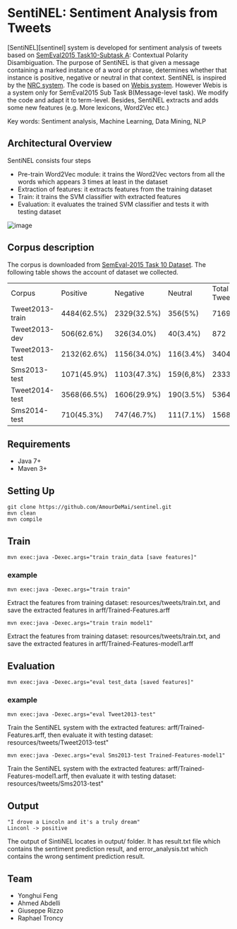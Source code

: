 # SentiNEL: Sentiment Analysis from Tweets
[SentiNEL][sentinel] system is developed for sentiment analysis of tweets based on [SemEval2015 Task10-Subtask A](http://alt.qcri.org/semeval2015/task10/): Contextual Polarity Disambiguation. The purpose of SentiNEL is that given a message containing a marked instance of a word or phrase, determines whether that instance is positive, negative or neutral in that context. SentiNEL is inspired by the [NRC system](http://www.cs.toronto.edu/~xzhu/SemEval2014_NRC_t9.pdf). The code is based on [Webis system](https://github.com/webis-de/ECIR-2015-and-SEMEVAL-2015). However Webis is a system only for SemEval2015 Sub Task B(Message-level task). We modify the code and adapt it to term-level. Besides, SentiNEL extracts and adds some new features (e.g. More lexicons, Word2Vec etc.)

Key words: Sentiment analysis, Machine Learning, Data Mining, NLP

## Architectural Overview 
SentiNEL consists four steps
* Pre-train Word2Vec module: it trains the Word2Vec vectors from all the words which appears 3 times at least in the dataset 
* Extraction of features: it extracts features from the training dataset
* Train: it trains the SVM classifier with extracted features
* Evaluation: it evaluates the trained SVM classifier and tests it with testing dataset

![image](https://drive.google.com/drive/u/0/folders/0B04AROqqkVy7RFE4elNkdWlmelE)

## Corpus description
The corpus is downloaded from [SemEval-2015 Task 10 Dataset](http://alt.qcri.org/semeval2015/task10/index.php?id=data-and-tools). The following table shows the account of dataset we collected. 
<table>
	<tr>
		<td>Corpus</td>
		<td>Positive</td>
		<td>Negative</td>
		<td>Neutral</td>
		<td>Total Tweets</td>
	</tr>
	<tr>
		<td>Tweet2013-train</td>
		<td>4484(62.5%)</td>
		<td>2329(32.5%)</td>	
		<td>356(5%)</td>
		<td>7169</td>
	</tr>
	<tr>
		<td>Tweet2013-dev</td>
		<td>506(62.6%)</td>
		<td>326(34.0%)</td>
		<td>40(3.4%)</td>
		<td>872</td>
	</tr>
	<tr>
		<td>Tweet2013-test</td>
		<td>2132(62.6%)</td>
		<td>1156(34.0%)</td>
		<td>116(3.4%)</td>
		<td>3404</td>
	</tr>
	<tr>
		<td>Sms2013-test</td>
		<td>1071(45.9%)</td>
		<td>1103(47.3%)</td>
		<td>159(6,8%)</td>
		<td>2333</td>
	</tr>
	<tr>
		<td>Tweet2014-test</td>
		<td>3568(66.5%)</td>
		<td>1606(29.9%)</td>
		<td>190(3.5%)</td>
		<td>5364</td>
	</tr>
	<tr>
		<td>Sms2014-test</td>
		<td>710(45.3%)</td>
		<td>747(46.7%)</td>
		<td>111(7.1%)</td>
		<td>1568</td>
	</tr>
</table>


## Requirements
* Java 7+
* Maven 3+

## Setting Up 
	git clone https://github.com/AmourDeMai/sentinel.git
    mvn clean
    mvn compile
    
## Train
	mvn exec:java -Dexec.args="train train_data [save features]"
	
### example
	mvn exec:java -Dexec.args="train train"
Extract the features from training dataset: resources/tweets/train.txt, and save the extracted features in arff/Trained-Features.arff

	mvn exec:java -Dexec.args="train train model1"
Extract the features from training dataset: resources/tweets/train.txt, and save the extracted features in arff/Trained-Features-model1.arff

## Evaluation
    mvn exec:java -Dexec.args="eval test_data [saved features]"
    
### example
	mvn exec:java -Dexec.args="eval Tweet2013-test"
Train the SentiNEL system with the extracted features: arff/Trained-Features.arff, then evaluate it with testing dataset: resources/tweets/Tweet2013-test"

	mvn exec:java -Dexec.args="eval Sms2013-test Trained-Features-model1"
Train the SentiNEL system with the extracted features: arff/Trained-Features-model1.arff, then evaluate it with testing dataset: resources/tweets/Sms2013-test"

## Output
	"I drove a Lincoln and it's a truly dream"
    Linconl -> positive
The output of SintiNEL locates in output/ folder. It has result.txt file which contains the sentiment prediction result, and error_analysis.txt which contains the wrong sentiment prediction result.
    
## Team
* Yonghui Feng
* Ahmed Abdelli
* Giuseppe Rizzo
* Raphael Troncy
